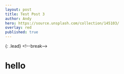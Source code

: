 ```yaml
---
layout: post
title: Test Post 3
author: Andy
hero: https://source.unsplash.com/collection/145103/
overlay: red
published: true
---
```

{: .lead}
<!–-break-–>
# hello